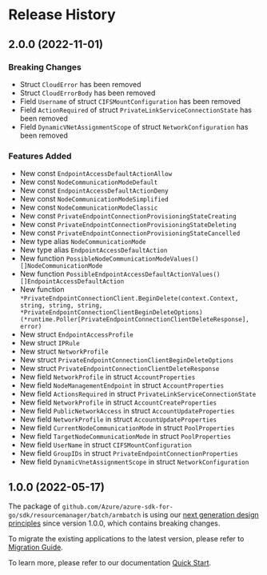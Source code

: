 # Release History

## 2.0.0 (2022-11-01)
### Breaking Changes

- Struct `CloudError` has been removed
- Struct `CloudErrorBody` has been removed
- Field `Username` of struct `CIFSMountConfiguration` has been removed
- Field `ActionRequired` of struct `PrivateLinkServiceConnectionState` has been removed
- Field `DynamicVNetAssignmentScope` of struct `NetworkConfiguration` has been removed

### Features Added

- New const `EndpointAccessDefaultActionAllow`
- New const `NodeCommunicationModeDefault`
- New const `EndpointAccessDefaultActionDeny`
- New const `NodeCommunicationModeSimplified`
- New const `NodeCommunicationModeClassic`
- New const `PrivateEndpointConnectionProvisioningStateCreating`
- New const `PrivateEndpointConnectionProvisioningStateDeleting`
- New const `PrivateEndpointConnectionProvisioningStateCancelled`
- New type alias `NodeCommunicationMode`
- New type alias `EndpointAccessDefaultAction`
- New function `PossibleNodeCommunicationModeValues() []NodeCommunicationMode`
- New function `PossibleEndpointAccessDefaultActionValues() []EndpointAccessDefaultAction`
- New function `*PrivateEndpointConnectionClient.BeginDelete(context.Context, string, string, string, *PrivateEndpointConnectionClientBeginDeleteOptions) (*runtime.Poller[PrivateEndpointConnectionClientDeleteResponse], error)`
- New struct `EndpointAccessProfile`
- New struct `IPRule`
- New struct `NetworkProfile`
- New struct `PrivateEndpointConnectionClientBeginDeleteOptions`
- New struct `PrivateEndpointConnectionClientDeleteResponse`
- New field `NetworkProfile` in struct `AccountProperties`
- New field `NodeManagementEndpoint` in struct `AccountProperties`
- New field `ActionsRequired` in struct `PrivateLinkServiceConnectionState`
- New field `NetworkProfile` in struct `AccountCreateProperties`
- New field `PublicNetworkAccess` in struct `AccountUpdateProperties`
- New field `NetworkProfile` in struct `AccountUpdateProperties`
- New field `CurrentNodeCommunicationMode` in struct `PoolProperties`
- New field `TargetNodeCommunicationMode` in struct `PoolProperties`
- New field `UserName` in struct `CIFSMountConfiguration`
- New field `GroupIDs` in struct `PrivateEndpointConnectionProperties`
- New field `DynamicVnetAssignmentScope` in struct `NetworkConfiguration`


## 1.0.0 (2022-05-17)

The package of `github.com/Azure/azure-sdk-for-go/sdk/resourcemanager/batch/armbatch` is using our [next generation design principles](https://azure.github.io/azure-sdk/general_introduction.html) since version 1.0.0, which contains breaking changes.

To migrate the existing applications to the latest version, please refer to [Migration Guide](https://aka.ms/azsdk/go/mgmt/migration).

To learn more, please refer to our documentation [Quick Start](https://aka.ms/azsdk/go/mgmt).